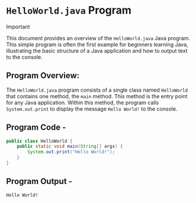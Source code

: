 # `HelloWorld.java` Program

>[!IMPORTANT]
This document provides an overview of the `HelloWorld.java` Java program. This simple program is often the first example for beginners learning Java, illustrating the basic structure of a Java application and how to output text to the console.

## Program Overview:

The `HelloWorld.java` program consists of a single class named `HelloWorld` that contains one method, the `main` method. This method is the entry point for any Java application. Within this method, the program calls `System.out.print` to display the message `Hello World!` to the console.

## Program Code -

```java
public class HelloWorld {
    public static void main(String[] args) {
        System.out.print("Hello World!");
    }
}
```
## Program Output -
```Hello World!```

